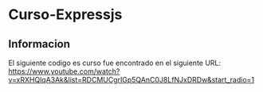 # Curso-Expressjs


## Informacion
El siguiente codigo es curso fue encontrado en el siguiente URL:
    https://www.youtube.com/watch?v=xRXHQlqA3Ak&list=RDCMUCgrIGp5QAnC0J8LfNJxDRDw&start_radio=1 

